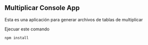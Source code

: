 ## Multiplicar Console App

Esta es una aplicación para generar archivos de tablas de
multiplicar

Ejecuar este comando

```
npm install
```